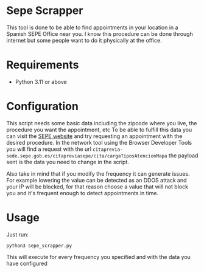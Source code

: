# Sepe Scrapper
This tool is done to be able to find appointments in your location in a Spanish SEPE Office near you. I know this procedure can be done through internet but some people want to do it physically at the office.

# Requirements

- Python 3.11 or above

# Configuration

This script needs some basic data including the zipcode where you live, the procedure you want the appointment, etc To be able to fulfill this data you can visit the [SEPE website](https://sede.sepe.gob.es/portalSede/procedimientos-y-servicios/personas/proteccion-por-desempleo/cita-previa/cita-previa-solicitud.html) and try requesting an appointment with the desired procedure. In the network tool using the Browser Developer Tools you will find a request with the url `citaprevia-sede.sepe.gob.es/citapreviasepe/cita/cargaTiposAtencionMapa` the payload sent is the data you need to change in the script.

Also take in mind that if you modify the frequency it can generate issues. For example lowering the value can be detected as an DDOS attack and your IP will be blocked, for that reason choose a value that will not block you and it's frequent enough to detect appointments in time.

# Usage

Just run:
```
python3 sepe_scrapper.py
```
This will execute for every frequency you specified and with the data you have configured
